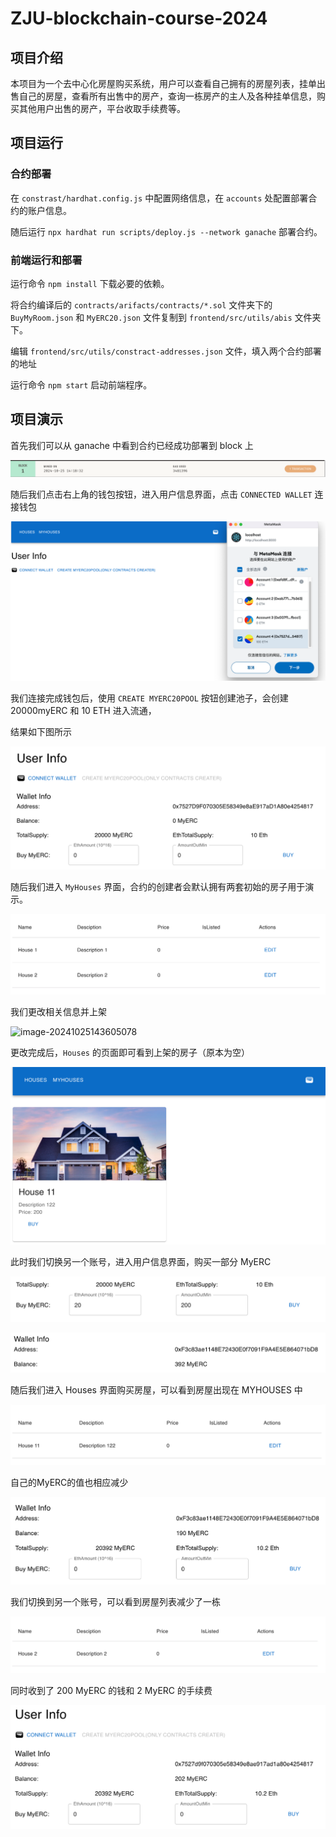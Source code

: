 # ZJU-blockchain-course-2024

## 项目介绍

本项目为一个去中心化房屋购买系统，用户可以查看自己拥有的房屋列表，挂单出售自己的房屋，查看所有出售中的房产，查询一栋房产的主人及各种挂单信息，购买其他用户出售的房产，平台收取手续费等。

## 项目运行

### 合约部署

在 `constrast/hardhat.config.js` 中配置网络信息，在 `accounts` 处配置部署合约的账户信息。

随后运行 `npx hardhat run scripts/deploy.js --network ganache` 部署合约。

### 前端运行和部署

运行命令 `npm install` 下载必要的依赖。

将合约编译后的 `contracts/arifacts/contracts/*.sol` 文件夹下的 `BuyMyRoom.json` 和 `MyERC20.json` 文件复制到 `frontend/src/utils/abis` 文件夹下。

编辑 `frontend/src/utils/constract-addresses.json` 文件，填入两个合约部署的地址

运行命令 `npm start` 启动前端程序。

## 项目演示

首先我们可以从 ganache 中看到合约已经成功部署到 block 上

![image-20241025143014641](README.assets/image-20241025143014641.png)

随后我们点击右上角的钱包按钮，进入用户信息界面，点击 `CONNECTED WALLET` 连接钱包

![image-20241025143131580](README.assets/image-20241025143131580.png)

我们连接完成钱包后，使用 `CREATE MYERC20POOL` 按钮创建池子，会创建 20000myERC 和 10 ETH 进入流通，

结果如下图所示

![image-20241025143436988](README.assets/image-20241025143436988.png)

随后我们进入 `MyHouses` 界面，合约的创建者会默认拥有两套初始的房子用于演示。

![image-20241025143534386](README.assets/image-20241025143534386.png)

我们更改相关信息并上架

![image-20241025143605078](READ/ME1.assets/image-20241025143605078.png)

更改完成后，`Houses` 的页面即可看到上架的房子（原本为空）

![image-20241025143701547](README.assets/image-20241025143701547.png)

此时我们切换另一个账号，进入用户信息界面，购买一部分 MyERC

![image-20241025143857782](README.assets/image-20241025143857782.png)

![image-20241025144426203](README.assets/image-20241025144426203.png)

随后我们进入 Houses 界面购买房屋，可以看到房屋出现在 MYHOUSES 中

![image-20241025143959004](README.assets/image-20241025143959004.png)

自己的MyERC的值也相应减少

![image-20241025144641288](README.assets/image-20241025144641288.png)

我们切换到另一个账号，可以看到房屋列表减少了一栋

![image-20241025144751792](README.assets/image-20241025144751792.png)

同时收到了 200 MyERC 的钱和 2 MyERC 的手续费

![image-20241025144744347](README.assets/image-20241025144744347.png)